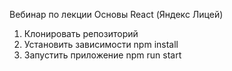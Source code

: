 Вебинар по лекции Основы React (Яндекс Лицей)
1. Клонировать репозиторий
2. Установить зависимости npm install
3. Запустить приложение npm run start

